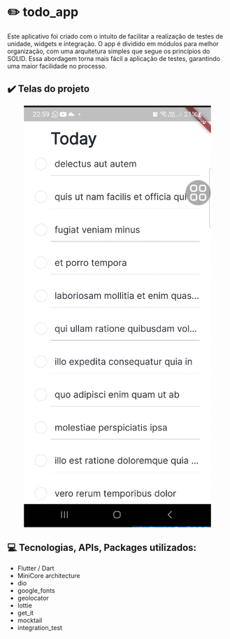 # :pencil2: todo_app

Este aplicativo foi criado com o intuito de facilitar a realização de testes de unidade, widgets e integração. O app é dividido em módulos para melhor organização, com uma arquitetura simples que segue os princípios do SOLID. Essa abordagem torna mais fácil a aplicação de testes, garantindo uma maior facilidade no processo.

## :heavy_check_mark: Telas do projeto

<div align="center">
  <img src="./docs/photo.png" >
</div>

## :computer: Tecnologias, APIs, Packages utilizados:
      
  * Flutter / Dart
  * MiniCore architecture
  * dio
  * google_fonts
  * geolocator
  * lottie
  * get_it
  * mocktail
  * integration_test

